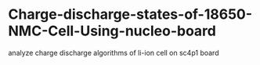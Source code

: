 # Charge-discharge-states-of-18650-NMC-Cell-Using-nucleo-board
analyze charge discharge algorithms of li-ion cell on sc4p1 board
